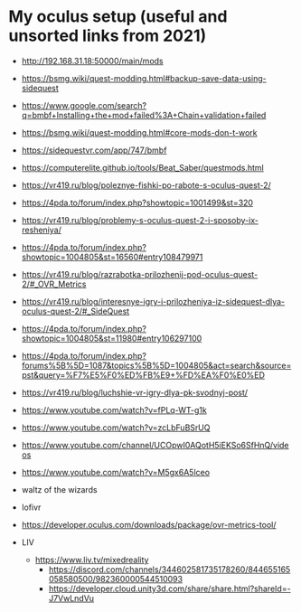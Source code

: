 # My oculus setup (useful and unsorted links from 2021)
- http://192.168.31.18:50000/main/mods
- https://bsmg.wiki/quest-modding.html#backup-save-data-using-sidequest
- https://www.google.com/search?q=bmbf+Installing+the+mod+failed%3A+Chain+validation+failed
- https://bsmg.wiki/quest-modding.html#core-mods-don-t-work
- https://sidequestvr.com/app/747/bmbf
- https://computerelite.github.io/tools/Beat_Saber/questmods.html

- https://vr419.ru/blog/poleznye-fishki-po-rabote-s-oculus-quest-2/
- https://4pda.to/forum/index.php?showtopic=1001499&st=320
- https://vr419.ru/blog/problemy-s-oculus-quest-2-i-sposoby-ix-resheniya/
- https://4pda.to/forum/index.php?showtopic=1004805&st=16560#entry108479971
- https://vr419.ru/blog/razrabotka-prilozhenij-pod-oculus-quest-2/#_OVR_Metrics
- https://vr419.ru/blog/interesnye-igry-i-prilozheniya-iz-sidequest-dlya-oculus-quest-2/#_SideQuest
- https://4pda.to/forum/index.php?showtopic=1004805&st=11980#entry106297100
- https://4pda.to/forum/index.php?forums%5B%5D=1087&topics%5B%5D=1004805&act=search&source=pst&query=%F7%E5%F0%ED%FB%E9+%FD%EA%F0%E0%ED
- https://vr419.ru/blog/luchshie-vr-igry-dlya-pk-svodnyj-post/
- https://www.youtube.com/watch?v=fPLq-WT-g1k
- https://www.youtube.com/watch?v=zcLbFuBSrUQ
- https://www.youtube.com/channel/UCOpwI0AQotH5iEKSo6SfHnQ/videos
- https://www.youtube.com/watch?v=M5gx6A5lceo

- waltz of the wizards
- lofivr
- https://developer.oculus.com/downloads/package/ovr-metrics-tool/

- LIV
  - https://www.liv.tv/mixedreality
    - https://discord.com/channels/344602581735178260/844655165058580500/982360000544510093
    - https://developer.cloud.unity3d.com/share/share.html?shareId=-J7VwLndVu